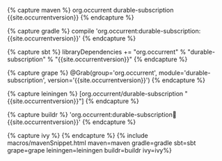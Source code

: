 {% capture maven %}
<dependency>
    <groupId>org.occurrent</groupId>
    <artifactId>durable-subscription</artifactId>
    <version>{{site.occurrentversion}}</version>
</dependency>
{% endcapture %}

{% capture gradle %}
compile 'org.occurrent:durable-subscription:{{site.occurrentversion}}'
{% endcapture %}

{% capture sbt %}
libraryDependencies += "org.occurrent" % "durable-subscription" % "{{site.occurrentversion}}"
{% endcapture %}

{% capture grape %}
@Grab(group='org.occurrent', module='durable-subscription', version='{{site.occurrentversion}}') 
{% endcapture %}

{% capture leiningen %}
[org.occurrent/durable-subscription "{{site.occurrentversion}}"]
{% endcapture %}

{% capture buildr %}
'org.occurrent:durable-subscription:jar:{{site.occurrentversion}}'
{% endcapture %}

{% capture ivy %}
<dependency org="org.occurrent" name="durable-subscription" rev="{{site.occurrentversion}}" />
{% endcapture %}
{% include macros/mavenSnippet.html maven=maven gradle=gradle sbt=sbt grape=grape leiningen=leiningen buildr=buildr ivy=ivy%}